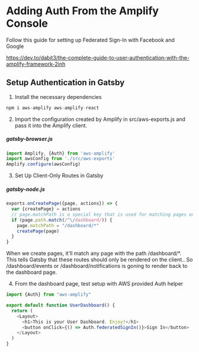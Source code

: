 # Adding Auth From the Amplify Console

Follow this guide for setting up Federated Sign-In with Facebook and Google

https://dev.to/dabit3/the-complete-guide-to-user-authentication-with-the-amplify-framework-2inh


## Setup Authentication in Gatsby

1. Install the necessary dependencies

```javascript
npm i aws-amplify aws-amplify-react
```

2. Import the configuration created by Amplify in src/aws-exports.js and pass it into the Amplify client.

##### gatsby-browser.js
```javascript
import Amplify, {Auth} from 'aws-amplify'
import awsConfig from './src/aws-exports'
Amplify.configure(awsConfig)
```

3. Set Up Client-Only Routes in Gatsby

##### gatsby-node.js
```javascript
exports.onCreatePage({page, actions}) => {
  var {createPage} = actions
  // page.matchPath is a special key that is used for matching pages on the client
  if (page.path.match(/^\/dashboard/)) {
    page.matchPath = "/dashboard/*"
    createPage(page)
  }
}
```

When we create pages, it'll match any page with the path /dashboard/*. This tells Gatsby that these routes should only be rendered on the client.. So /dashboard/events or /dashboard/notifications is goning to render back to the dashboard page.

4. From the dashboard page, test setup with AWS provided Auth helper

```javascript
import {Auth} from "aws-amplify"

export default function UserDashboard() {
  return (
    <Layout>
      <h1>This is your User Dashboard. Enjoy!</h1>
      <button onClick={() => Auth.federatedSignIn()}>Sign In</button>
    </Layout>
  )
}
```